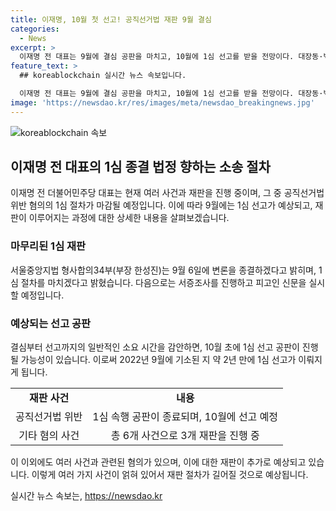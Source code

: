 ```yaml
---
title: 이재명, 10월 첫 선고! 공직선거법 재판 9월 결심
categories:
  - News
excerpt: >
  이재명 전 대표는 9월에 결심 공판을 마치고, 10월에 1심 선고를 받을 전망이다. 대장동·백현동·위례신도시 개발비리, 성남FC 후원금 의혹 등 혐의로 총 7개 사건을 받고 있는데, 검찰과 변호인의 공방으로 1심이 지연되었다. 다양한 쟁점과 관련 증인 100명이 넘는 등 규모가 방대하여 재판이 장기화될 것으로 예상된다. 이 외에도 쌍방울 대북 송금 의혹 등 추가 사건으로 재판이 늘어났다. 2022년 기소된 지 약 2년 만에 1심 선고가 이뤄질 예정이다. 
feature_text: >
  ## koreablockchain 실시간 뉴스 속보입니다.

  이재명 전 대표는 9월에 결심 공판을 마치고, 10월에 1심 선고를 받을 전망이다. 대장동·백현동·위례신도시 개발비리, 성남FC 후원금 의혹 등 혐의로 총 7개 사건을 받고 있는데, 검찰과 변호인의 공방으로 1심이 지연되었다. 다양한 쟁점과 관련 증인 100명이 넘는 등 규모가 방대하여 재판이 장기화될 것으로 예상된다. 이 외에도 쌍방울 대북 송금 의혹 등 추가 사건으로 재판이 늘어났다. 2022년 기소된 지 약 2년 만에 1심 선고가 이뤄질 예정이다. 
image: 'https://newsdao.kr/res/images/meta/newsdao_breakingnews.jpg'
---
```


<p><img src="https://newsdao.kr/res/images/meta/newsdao_breakingnews.jpg" alt="koreablockchain 속보" /></p>

<h2 data-ke-size="size26">이재명 전 대표의 1심 종결 법정 향하는 소송 절차</h2>

<p data-ke-size="size16">이재명 전 더불어민주당 대표는 현재 여러 사건과 재판을 진행 중이며, 그 중 공직선거법 위반 혐의의 1심 절차가 마감될 예정입니다. 이에 따라 9월에는 1심 선고가 예상되고, 재판이 이루어지는 과정에 대한 상세한 내용을 살펴보겠습니다.</p>

<h3 data-ke-size="size24">마무리된 1심 재판</h3>

<p data-ke-size="size16">서울중앙지법 형사합의34부(부장 한성진)는 9월 6일에 변론을 종결하겠다고 밝히며, 1심 절차를 마치겠다고 밝혔습니다. 다음으로는 서증조사를 진행하고 피고인 신문을 실시할 예정입니다.</p>

<h3 data-ke-size="size24">예상되는 선고 공판</h3>

<p data-ke-size="size16">결심부터 선고까지의 일반적인 소요 시간을 감안하면, 10월 초에 1심 선고 공판이 진행될 가능성이 있습니다. 이로써 2022년 9월에 기소된 지 약 2년 만에 1심 선고가 이뤄지게 됩니다.</p>

<table>
  <tr>
    <td style="text-align: center; height: 17px;"><b>재판 사건</b></td>
    <td style="text-align: center; height: 17px;"><b>내용</b></td>
  </tr>
  <tr>
    <td style="text-align: center; height: 17px;">공직선거법 위반</td>
    <td style="text-align: center; height: 17px;">1심 속행 공판이 종료되며, 10월에 선고 예정</td>
  </tr>
  <tr>
    <td style="text-align: center; height: 17px;">기타 혐의 사건</td>
    <td style="text-align: center; height: 17px;">총 6개 사건으로 3개 재판을 진행 중</td>
  </tr>
</table>

<p data-ke-size="size16">이 이외에도 여러 사건과 관련된 혐의가 있으며, 이에 대한 재판이 추가로 예상되고 있습니다. 이렇게 여러 가지 사건이 얽혀 있어서 재판 절차가 길어질 것으로 예상됩니다.</p>
실시간 뉴스 속보는, <a href="https://newsdao.kr" rel="dofollow">https://newsdao.kr</a>


